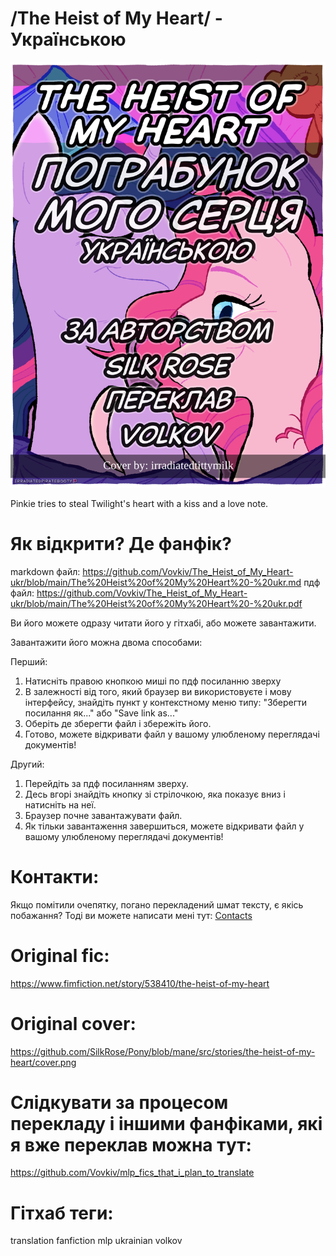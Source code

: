 # /The Heist of My Heart/ - Українською
![обкладинка](https://github.com/Vovkiv/The_Heist_of_My_Heart-ukr/blob/main/src/cover-ukr.png?raw=true)

Pinkie tries to steal Twilight's heart with a kiss and a love note.

# Як відкрити? Де фанфік?
markdown файл: https://github.com/Vovkiv/The_Heist_of_My_Heart-ukr/blob/main/The%20Heist%20of%20My%20Heart%20-%20ukr.md
пдф файл: https://github.com/Vovkiv/The_Heist_of_My_Heart-ukr/blob/main/The%20Heist%20of%20My%20Heart%20-%20ukr.pdf

Ви його можете одразу читати його у гітхабі, або можете завантажити.

Завантажити його можна двома способами:

Перший:

1. Натисніть правою кнопкою миші по пдф посиланню зверху
2. В залежності від того, який браузер ви використовуєте і мову інтерфейсу, знайдіть пункт у контекстному меню типу: "Зберегти посилання як..." або "Save link as..."
3. Оберіть де зберегти файл і збережіть його.
4. Готово, можете відкривати файл у вашому улюбленому переглядачі документів!

Другий:

1. Перейдіть за пдф посиланням зверху.
2. Десь вгорі знайдіть кнопку зі стрілочкою, яка показує вниз і натисніть на неї.
3. Браузер почне завантажувати файл.
4. Як тільки завантаження завершиться, можете відкривати файл у вашому улюбленому переглядачі документів!

# Контакти:
Якщо помітили очепятку, погано перекладений шмат тексту, є якісь побажання?
Тоді ви можете написати мені тут: [Contacts](https://github.com/Vovkiv/mlp_fics_that_i_plan_to_translate/tree/main#contacts)

# Original fic:
https://www.fimfiction.net/story/538410/the-heist-of-my-heart

# Original cover:
https://github.com/SilkRose/Pony/blob/mane/src/stories/the-heist-of-my-heart/cover.png

# Слідкувати за процесом перекладу і іншими фанфіками, які я вже переклав можна тут:
https://github.com/Vovkiv/mlp_fics_that_i_plan_to_translate

# Гітхаб теги:
translation fanfiction mlp ukrainian volkov
